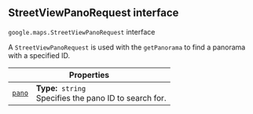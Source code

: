 
<h2 id="StreetViewPanoRequest">StreetViewPanoRequest interface</h2>
<p>
<code><span itemprop="path">google.maps</span>.<span itemprop="name">StreetViewPanoRequest</span></code>
interface
</p>
<p>A <code>StreetViewPanoRequest</code> is used with the <code>getPanorama</code> to find a panorama with a specified ID.</p>
<div class="devsite-table-wrapper"><table class="properties responsive" summary="interface StreetViewPanoRequest - Properties">
<thead>
<tr><th colspan="2">Properties</th>
</tr></thead>
<tbody>
<tr id="StreetViewPanoRequest.pano">
<td itemprop="property"><code><a class="secret-link" href="#StreetViewPanoRequest.pano"><span>pano</span></a></code></td>
<td><div><strong>Type:</strong>&nbsp; <code>string</code></div>
<div class="desc">Specifies the pano ID to search for.</div></td>
</tr>
</tbody>
</table></div>
<script src="replace_links.js"></script>
